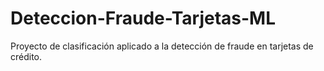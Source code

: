 # Deteccion-Fraude-Tarjetas-ML
Proyecto de clasificación aplicado a la detección de fraude en tarjetas de crédito.
